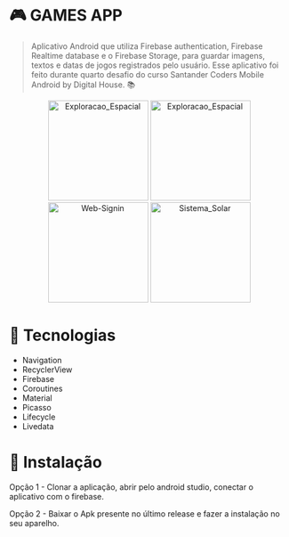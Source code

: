 # 🎮 GAMES APP

> Aplicativo Android que utiliza Firebase authentication, Firebase Realtime database e o Firebase Storage, para guardar imagens, textos e datas de jogos registrados pelo usuário. Esse aplicativo foi feito durante quarto desafio do curso Santander Coders Mobile Android by Digital House. 📚

<div align="center">
<img width="180" src="https://i.ibb.co/nDx333P/Screenshot-1611663219.png" alt="Exploracao_Espacial" border="0">
<img width="180" src="https://i.ibb.co/X2qKynm/Screenshot-1611662834.png" alt="Exploracao_Espacial" border="0"> <img width="180" src="https://i.ibb.co/Q81NGSN/Screenshot-1611662856.png" alt="Web-Signin" border="0"> 
<img width="180" src="https://i.ibb.co/DbxnNXb/Screenshot-1611662937.png" alt="Sistema_Solar" border="0">
</div>

# 🔨 Tecnologias

* Navigation
* RecyclerView 
* Firebase
* Coroutines
* Material
* Picasso
* Lifecycle
* Livedata

# :construction_worker: Instalação

Opção 1 - Clonar a aplicação, abrir pelo android studio, conectar o aplicativo com o firebase. 

Opção 2 - Baixar o Apk presente no último release e fazer a instalação no seu aparelho.